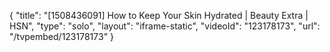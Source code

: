 {
    "title": "[1508436091] How to Keep Your Skin Hydrated | Beauty Extra | HSN",
    "type": "solo",
    "layout": "iframe-static",
    "videoId": "123178173",
    "url": "\/tvpembed\/123178173"
}